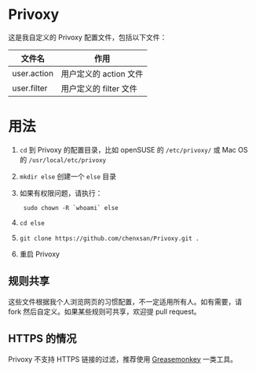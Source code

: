 Privoxy
=======

这是我自定义的 Privoxy 配置文件，包括以下文件：

文件名|作用
---|---
user.action|用户定义的 action 文件 
user.filter|用户定义的 filter 文件

# 用法

1. `cd` 到 Privoxy 的配置目录，比如 openSUSE 的 `/etc/privoxy/` 或 Mac OS 的 `/usr/local/etc/privoxy`
2. `mkdir else` 创建一个 `else` 目录
3. 如果有权限问题，请执行：

        sudo chown -R `whoami` else
4. `cd else`
4. `git clone https://github.com/chenxsan/Privoxy.git .`
5. 重启 Privoxy

## 规则共享

这些文件根据我个人浏览网页的习惯配置，不一定适用所有人。如有需要，请 fork 然后自定义。如果某些规则可共享，欢迎提 pull request。

## HTTPS 的情况

Privoxy 不支持 HTTPS 链接的过滤，推荐使用 [Greasemonkey](http://www.greasespot.net/) 一类工具。
